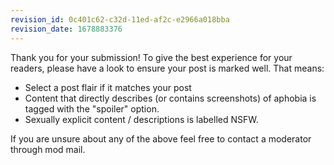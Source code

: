 ```yaml
---
revision_id: 0c401c62-c32d-11ed-af2c-e2966a018bba
revision_date: 1678883376
---
```


Thank you for your submission! To give the best experience for your readers, please have a look to ensure your post is marked well. That means:

* Select a post flair if it matches your post
* Content that directly describes (or contains screenshots) of aphobia is tagged with the "spoiler" option.
* Sexually explicit content / descriptions is labelled NSFW.

If you are unsure about any of the above feel free to contact a moderator through mod mail.